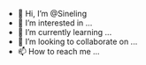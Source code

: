 - 👋 Hi, I’m @Sineling
- 👀 I’m interested in ...
- 🌱 I’m currently learning ...
- 💞️ I’m looking to collaborate on ...
- 📫 How to reach me ...

<!---
Sineling/Sineling is a ✨ special ✨ repository because its `README.md` (this file) appears on your GitHub profile.
You can click the Preview link to take a look at your changes.
--->
